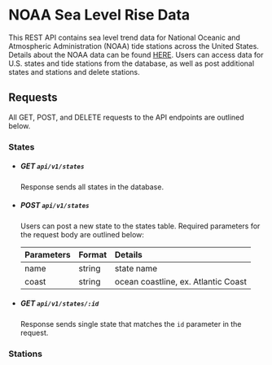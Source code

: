 # NOAA Sea Level Rise Data
This REST API contains sea level trend data for National Oceanic and Atmospheric Administration (NOAA) tide stations across the United States. Details about the NOAA data can be found [HERE](https://tidesandcurrents.noaa.gov/sltrends/sltrends_us.html). Users can access data for U.S. states and tide stations from the database, as well as post additional states and stations and delete stations.

## Requests
All GET, POST, and DELETE requests to the API endpoints are outlined below.

### States

* ##### GET `api/v1/states`
  Response sends all states in the database.
  
* ##### POST `api/v1/states`
  Users can post a new state to the states table. Required parameters for the request body are outlined below:
  
  | Parameters | Format  | Details                             |
  | :----------|:--------|:------------------------------------|
  | name       | string  | state name                          |
  | coast      | string  | ocean coastline, ex. Atlantic Coast |
  
  
* ##### GET `api/v1/states/:id`
  Response sends single state that matches the `id` parameter in the request.
  
### Stations

